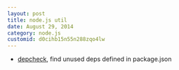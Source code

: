 ```yaml
---
layout: post
title: node.js util
date: August 29, 2014
category: node.js
customid: d0cihb15n55n288zqo4lw
---
```


* [depcheck](https://www.npmjs.org/package/depcheck), find unused deps defined in package.json
